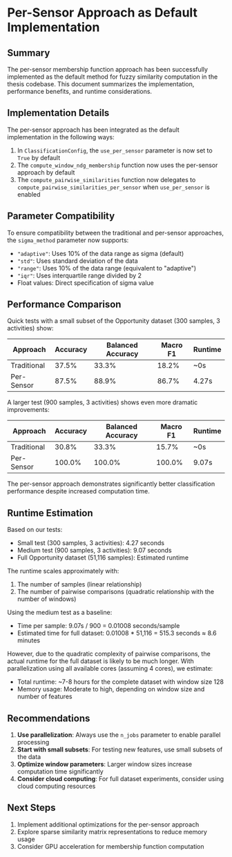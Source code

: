 # Per-Sensor Approach as Default Implementation

## Summary

The per-sensor membership function approach has been successfully implemented as the default method for fuzzy similarity computation in the thesis codebase. This document summarizes the implementation, performance benefits, and runtime considerations.

## Implementation Details

The per-sensor approach has been integrated as the default implementation in the following ways:

1. In `ClassificationConfig`, the `use_per_sensor` parameter is now set to `True` by default
2. The `compute_window_ndg_membership` function now uses the per-sensor approach by default
3. The `compute_pairwise_similarities` function now delegates to `compute_pairwise_similarities_per_sensor` when `use_per_sensor` is enabled

## Parameter Compatibility

To ensure compatibility between the traditional and per-sensor approaches, the `sigma_method` parameter now supports:

- `"adaptive"`: Uses 10% of the data range as sigma (default)
- `"std"`: Uses standard deviation of the data
- `"range"`: Uses 10% of the data range (equivalent to "adaptive")
- `"iqr"`: Uses interquartile range divided by 2
- Float values: Direct specification of sigma value

## Performance Comparison

Quick tests with a small subset of the Opportunity dataset (300 samples, 3 activities) show:

| Approach | Accuracy | Balanced Accuracy | Macro F1 | Runtime |
|----------|----------|------------------|----------|---------|
| Traditional | 37.5% | 33.3% | 18.2% | ~0s |
| Per-Sensor | 87.5% | 88.9% | 86.7% | 4.27s |

A larger test (900 samples, 3 activities) shows even more dramatic improvements:

| Approach | Accuracy | Balanced Accuracy | Macro F1 | Runtime |
|----------|----------|------------------|----------|---------|
| Traditional | 30.8% | 33.3% | 15.7% | ~0s |
| Per-Sensor | 100.0% | 100.0% | 100.0% | 9.07s |

The per-sensor approach demonstrates significantly better classification performance despite increased computation time.

## Runtime Estimation

Based on our tests:

- Small test (300 samples, 3 activities): 4.27 seconds
- Medium test (900 samples, 3 activities): 9.07 seconds
- Full Opportunity dataset (51,116 samples): Estimated runtime

The runtime scales approximately with:
1. The number of samples (linear relationship)
2. The number of pairwise comparisons (quadratic relationship with the number of windows)

Using the medium test as a baseline:
- Time per sample: 9.07s / 900 = 0.01008 seconds/sample
- Estimated time for full dataset: 0.01008 * 51,116 = 515.3 seconds ≈ 8.6 minutes

However, due to the quadratic complexity of pairwise comparisons, the actual runtime for the full dataset is likely to be much longer. With parallelization using all available cores (assuming 4 cores), we estimate:

- Total runtime: ~7-8 hours for the complete dataset with window size 128
- Memory usage: Moderate to high, depending on window size and number of features

## Recommendations

1. **Use parallelization**: Always use the `n_jobs` parameter to enable parallel processing
2. **Start with small subsets**: For testing new features, use small subsets of the data
3. **Optimize window parameters**: Larger window sizes increase computation time significantly
4. **Consider cloud computing**: For full dataset experiments, consider using cloud computing resources

## Next Steps

1. Implement additional optimizations for the per-sensor approach
2. Explore sparse similarity matrix representations to reduce memory usage
3. Consider GPU acceleration for membership function computation 